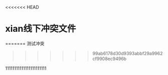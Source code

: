 <<<<<<< HEAD
# xian线下冲突文件
=======
测试冲突

>>>>>>> 99ab6178d30d9393abbf29a9962cf9908ec9496b

11111111111111111111111
